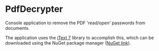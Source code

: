 # PdfDecrypter
Console application to remove the PDF 'read/open' passwords from documents.

The application uses the [iText 7](https://itextpdf.com) library to accomplish this, which can be downloaded using the NuGet package manager ([NuGet link](https://www.nuget.org/packages/itext7)).
